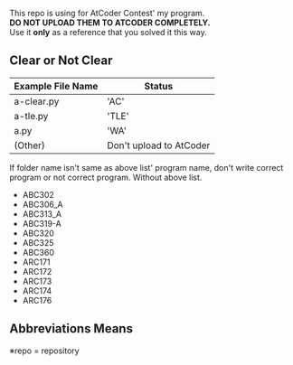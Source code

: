 This repo is using for AtCoder Contest' my program.  
**DO NOT UPLOAD THEM TO ATCODER COMPLETELY.**  
Use it **only** as a reference that you solved it this way.
## Clear or Not Clear

|Example File Name|Status|
|-|-|
|a-clear.py|'AC'|
|a-tle.py|'TLE'|
|a.py|'WA'|
|(Other)|Don't upload to AtCoder|

If folder name isn't same as above list' program name, don't write correct program or not correct program.
Without above list.

- ABC302
- ABC306_A
- ABC313_A
- ABC319-A
- ABC320
- ABC325
- ABC360
- ARC171
- ARC172
- ARC173
- ARC174
- ARC176


## Abbreviations Means
※repo = repository